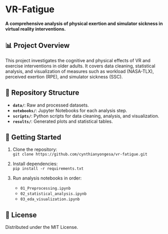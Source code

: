 # VR-Fatigue

**A comprehensive analysis of physical exertion and simulator sickness in virtual reality interventions.**

## 📊 Project Overview
This project investigates the cognitive and physical effects of VR and exercise interventions in older adults. It covers data cleaning, statistical analysis, and visualization of measures such as workload (NASA-TLX), perceived exertion (RPE), and simulator sickness (SSC).

## 📁 Repository Structure
- **`data/`**: Raw and processed datasets.  
- **`notebooks/`**: Jupyter Notebooks for each analysis step.  
- **`scripts/`**: Python scripts for data cleaning, analysis, and visualization.  
- **`results/`**: Generated plots and statistical tables.

## 🚀 Getting Started
1. Clone the repository:  
   `git clone https://github.com/cynthianyongesa/vr-fatigue.git`

2. Install dependencies:  
   `pip install -r requirements.txt`

3. Run analysis notebooks in order:  
   - `01_Preprocessing.ipynb`
   - `02_statistical_analysis.ipynb`  
   - `03_eda_visualization.ipynb`  
   

## 📜 License
Distributed under the MIT License.
